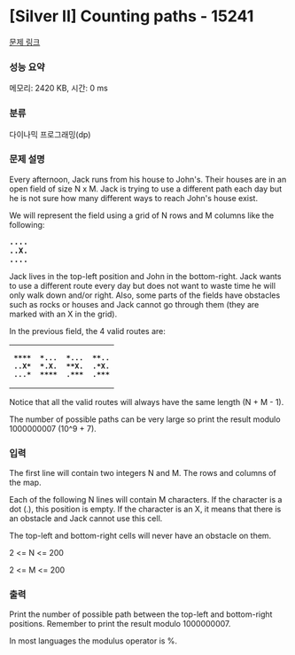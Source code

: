 # [Silver II] Counting paths - 15241 

[문제 링크](https://www.acmicpc.net/problem/15241) 

### 성능 요약

메모리: 2420 KB, 시간: 0 ms

### 분류

다이나믹 프로그래밍(dp)

### 문제 설명

<p dir="ltr">Every afternoon, Jack runs from his house to John's. Their houses are in an open field of size N x M. Jack is trying to use a different path each day but he is not sure how many different ways to reach John's house exist.</p>

<p dir="ltr">We will represent the field using a grid of N rows and M columns like the following:</p>

<pre><strong>....
..X.
....</strong>
</pre>

<p>Jack lives in the top-left position and John in the bottom-right. Jack wants to use a different route every day but does not want to waste time he will only walk down and/or right. Also, some parts of the fields have obstacles such as rocks or houses and Jack cannot go through them (they are marked with an X in the grid).</p>

<p>In the previous field, the 4 valid routes are:</p>

<table class="table table-bordered" style="width:100%">
	<tbody>
		<tr>
			<td style="width:25%">
			<pre><strong>****
..X*
...*</strong></pre>
			</td>
			<td style="width:25%">
			<pre><strong>*...
*.X.
****</strong></pre>
			</td>
			<td style="width:25%">
			<pre><strong>*...
**X.
.***</strong></pre>
			</td>
			<td style="width:25%">
			<pre><strong>**..
.*X.
.***</strong></pre>
			</td>
		</tr>
	</tbody>
</table>

<p>Notice that all the valid routes will always have the same length (N + M - 1).</p>

<p>The number of possible paths can be very large so print the result modulo 1000000007 (10^9 + 7).</p>

### 입력 

 <p dir="ltr">The first line will contain two integers N and M. The rows and columns of the map.</p>

<p>Each of the following N lines will contain M characters. If the character is a dot (.), this position is empty. If the character is an X, it means that there is an obstacle and Jack cannot use this cell.</p>

<p>The top-left and bottom-right cells will never have an obstacle on them.</p>

<p dir="ltr">2 <= N <= 200</p>

<p dir="ltr">2 <= M <= 200</p>

### 출력 

 <p dir="ltr">Print the number of possible path between the top-left and bottom-right positions. Remember to print the result modulo 1000000007.</p>

<p>In most languages the modulus operator is %.</p>

